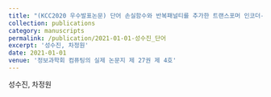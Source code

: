 ```yaml
---
title: "(KCC2020 우수발표논문) 단어 손실함수와 반복패널티를 추가한 트랜스포머 인코더-디코더 제목 생성 모델"
collection: publications
category: manuscripts
permalink: /publication/2021-01-01-성수진_단어
excerpt: '성수진, 차정원'
date: 2021-01-01
venue: '정보과학회 컴퓨팅의 실제 논문지 제 27권 제 4호'
---
```

성수진, 차정원
